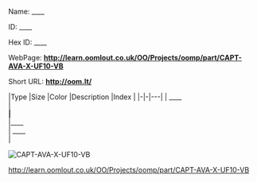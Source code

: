 

 
Name: ____

ID: ____

Hex ID: ____

WebPage: __http://learn.oomlout.co.uk/OO/Projects/oomp/part/CAPT-AVA-X-UF10-VB__

Short URL: __http://oom.lt/__


|Type   |Size   |Color   |Description   |Index   |
|-|-|---|
| ____ <br>  | ____<br>   |____<br>    |____<br>    | ____<br>  |


![CAPT-AVA-X-UF10-VB](http://oomlout.com/oomp-gen/parts/CAPT-AVA-X-UF10-VB/CAPT-AVA-X-UF10-VB_420.jpg)


 http://learn.oomlout.co.uk/OO/Projects/oomp/part/CAPT-AVA-X-UF10-VB

